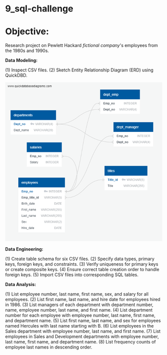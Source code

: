 # 9_sql-challenge

# Objective: 

Research project on Pewlett Hackard *fictional company*'s employees from the 1980s and 1990s.

**Data Modeling:**

(1) Inspect CSV files.
(2) Sketch Entity Relationship Diagram (ERD) using QuickDBD.

![QuickDBD Diagram](https://github.com/vanillatyy1/9_Sql-challenge/blob/268ac0311613e8ffb91f377c5a9c695d03b89c0a/EmployeeSQL/QuickDBD_Diagram.png)

**Data Engineering:**

(1) Create table schema for six CSV files.
(2) Specify data types, primary keys, foreign keys, and constraints.
(3) Verify uniqueness for primary keys or create composite keys.
(4) Ensure correct table creation order to handle foreign keys.
(5) Import CSV files into corresponding SQL tables.

**Data Analysis:**

(1) List employee number, last name, first name, sex, and salary for all employees.
(2) List first name, last name, and hire date for employees hired in 1986.
(3) List managers of each department with department number, name, employee number, last name, and first name.
(4) List department number for each employee with employee number, last name, first name, and department name.
(5) List first name, last name, and sex for employees named Hercules with last name starting with B.
(6) List employees in the Sales department with employee number, last name, and first name.
(7) List employees in Sales and Development departments with employee number, last name, first name, and department name.
(8) List frequency counts of employee last names in descending order.
